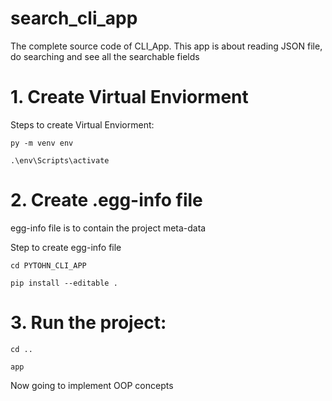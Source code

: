 # search_cli_app
The complete source code of CLI_App. This app is about reading JSON file, do searching and see all the searchable fields

# 1. Create Virtual Enviorment

Steps to create Virtual Enviorment:
    
    py -m venv env
    
    .\env\Scripts\activate
    
# 2. Create .egg-info file
egg-info file is to contain the project meta-data

Step to create egg-info file

    cd PYTOHN_CLI_APP
    
    pip install --editable .
    
# 3. Run the project:

    cd ..
    
    app


Now going to implement OOP concepts
